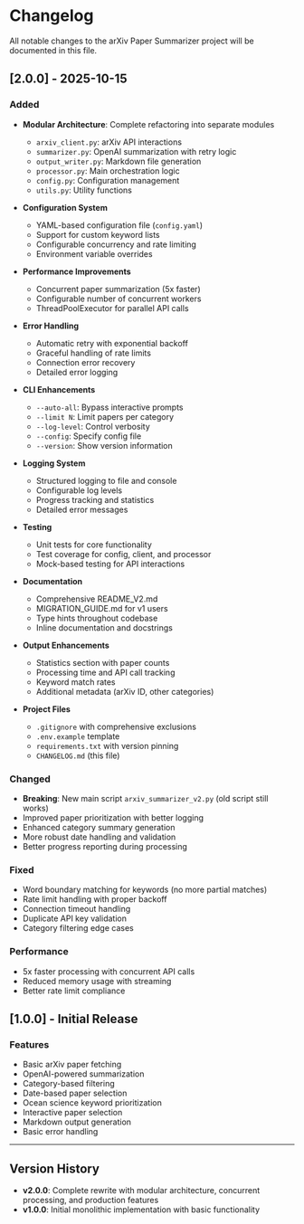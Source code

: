 # Changelog

All notable changes to the arXiv Paper Summarizer project will be documented in this file.

## [2.0.0] - 2025-10-15

### Added
- **Modular Architecture**: Complete refactoring into separate modules
  - `arxiv_client.py`: arXiv API interactions
  - `summarizer.py`: OpenAI summarization with retry logic
  - `output_writer.py`: Markdown file generation
  - `processor.py`: Main orchestration logic
  - `config.py`: Configuration management
  - `utils.py`: Utility functions

- **Configuration System**
  - YAML-based configuration file (`config.yaml`)
  - Support for custom keyword lists
  - Configurable concurrency and rate limiting
  - Environment variable overrides

- **Performance Improvements**
  - Concurrent paper summarization (5x faster)
  - Configurable number of concurrent workers
  - ThreadPoolExecutor for parallel API calls

- **Error Handling**
  - Automatic retry with exponential backoff
  - Graceful handling of rate limits
  - Connection error recovery
  - Detailed error logging

- **CLI Enhancements**
  - `--auto-all`: Bypass interactive prompts
  - `--limit N`: Limit papers per category
  - `--log-level`: Control verbosity
  - `--config`: Specify config file
  - `--version`: Show version information

- **Logging System**
  - Structured logging to file and console
  - Configurable log levels
  - Progress tracking and statistics
  - Detailed error messages

- **Testing**
  - Unit tests for core functionality
  - Test coverage for config, client, and processor
  - Mock-based testing for API interactions

- **Documentation**
  - Comprehensive README_V2.md
  - MIGRATION_GUIDE.md for v1 users
  - Type hints throughout codebase
  - Inline documentation and docstrings

- **Output Enhancements**
  - Statistics section with paper counts
  - Processing time and API call tracking
  - Keyword match rates
  - Additional metadata (arXiv ID, other categories)

- **Project Files**
  - `.gitignore` with comprehensive exclusions
  - `.env.example` template
  - `requirements.txt` with version pinning
  - `CHANGELOG.md` (this file)

### Changed
- **Breaking**: New main script `arxiv_summarizer_v2.py` (old script still works)
- Improved paper prioritization with better logging
- Enhanced category summary generation
- More robust date handling and validation
- Better progress reporting during processing

### Fixed
- Word boundary matching for keywords (no more partial matches)
- Rate limit handling with proper backoff
- Connection timeout handling
- Duplicate API key validation
- Category filtering edge cases

### Performance
- 5x faster processing with concurrent API calls
- Reduced memory usage with streaming
- Better rate limit compliance

## [1.0.0] - Initial Release

### Features
- Basic arXiv paper fetching
- OpenAI-powered summarization
- Category-based filtering
- Date-based paper selection
- Ocean science keyword prioritization
- Interactive paper selection
- Markdown output generation
- Basic error handling

---

## Version History

- **v2.0.0**: Complete rewrite with modular architecture, concurrent processing, and production features
- **v1.0.0**: Initial monolithic implementation with basic functionality
